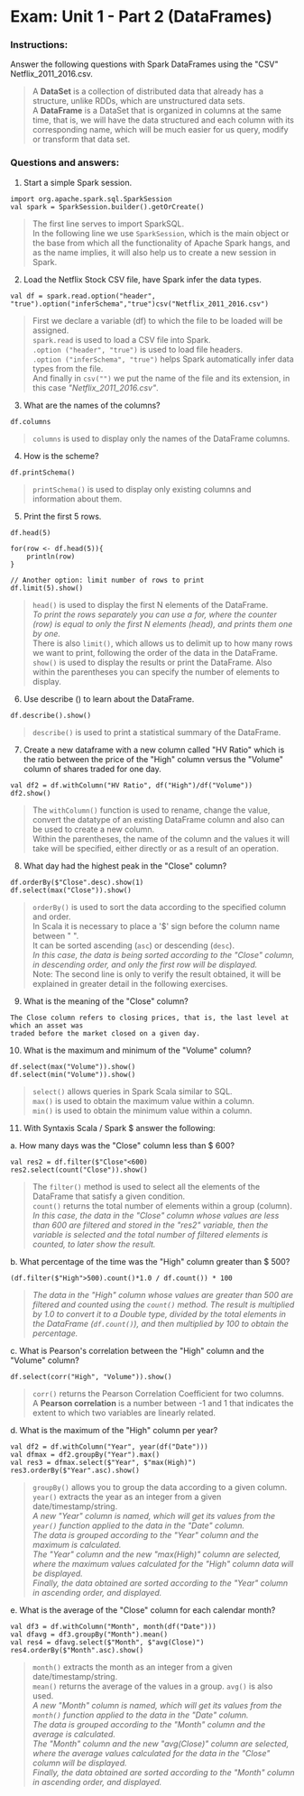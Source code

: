 # Exam: Unit 1 - Part 2 (DataFrames)  

### Instructions:
Answer the following questions with Spark DataFrames using the "CSV" Netflix_2011_2016.csv.
> A **DataSet** is a collection of distributed data that already has a structure, unlike RDDs,
which are unstructured data sets.  
A **DataFrame** is a DataSet that is organized in columns at the same time, that is, we will have the data
structured and each column with its corresponding name, which will be much easier for us
query, modify or transform that data set.  

### Questions and answers:
1. Start a simple Spark session.  
~~~~
import org.apache.spark.sql.SparkSession
val spark = SparkSession.builder().getOrCreate()
~~~~
> The first line serves to import SparkSQL.  
In the following line we use `SparkSession`, which is the main object or the base from which all the 
functionality of Apache Spark hangs, and as the name implies, it will also help us to create a new 
session in Spark.  

2. Load the Netflix Stock CSV file, have Spark infer the data types.
~~~~
val df = spark.read.option("header", "true").option("inferSchema","true")csv("Netflix_2011_2016.csv")
~~~~
> First we declare a variable (df) to which the file to be loaded will be assigned.  
`spark.read` is used to load a CSV file into Spark.  
`.option ("header", "true")` is used to load file headers.  
`.option ("inferSchema", "true")` helps Spark automatically infer data types from the file.  
And finally in `csv("")` we put the name of the file and its extension, in this case _"Netflix_2011_2016.csv"_.  

3. What are the names of the columns?  
~~~~
df.columns
~~~~
> `columns` is used to display only the names of the DataFrame columns.  

4. How is the scheme?  
~~~~
df.printSchema()
~~~~
> `printSchema()` is used to display only existing columns and information about them.  

5. Print the first 5 rows.  
~~~~
df.head(5)

for(row <- df.head(5)){
    println(row)
}

// Another option: limit number of rows to print
df.limit(5).show() 
~~~~
> `head()` is used to display the first N elements of the DataFrame.  
_To print the rows separately you can use a for, where the counter (row) is equal to only the 
first N elements (head), and prints them one by one._  
There is also `limit()`, which allows us to delimit up to how many rows we want to print, 
following the order of the data in the DataFrame.  
`show()` is used to display the results or print the DataFrame. Also within the parentheses 
you can specify the number of elements to display.  

6. Use describe () to learn about the DataFrame.  
~~~~
df.describe().show()
~~~~
> `describe()` is used to print a statistical summary of the DataFrame.

7. Create a new dataframe with a new column called "HV Ratio" which is the ratio between the price of the 
"High" column versus the "Volume" column of shares traded for one day.  
~~~~
val df2 = df.withColumn("HV Ratio", df("High")/df("Volume"))
df2.show()
~~~~
> The `withColumn()` function is used to rename, change the value, convert the datatype of an existing 
DataFrame column and also can be used to create a new column.  
Within the parentheses, the name of the column and the values it will take will be specified, either 
directly or as a result of an operation.  

8. What day had the highest peak in the "Close" column?  
~~~~
df.orderBy($"Close".desc).show(1)
df.select(max("Close")).show()
~~~~
> `orderBy()` is used to sort the data according to the specified column and order.  
In Scala it is necessary to place a '$' sign before the column name between " ".  
It can be sorted ascending (`asc`) or descending (`desc`).  
_In this case, the data is being sorted according to the "Close" column, in descending order, 
and only the first row will be displayed._  
Note: The second line is only to verify the result obtained, it will be explained in greater detail
in the following exercises.  

9. What is the meaning of the "Close" column?  
~~~~
The Close column refers to closing prices, that is, the last level at which an asset was 
traded before the market closed on a given day.
~~~~

10. What is the maximum and minimum of the "Volume" column?  
~~~~
df.select(max("Volume")).show()
df.select(min("Volume")).show()
~~~~
> `select()` allows queries in Spark Scala similar to SQL.  
`max()` is used to obtain the maximum value within a column.  
`min()` is used to obtain the minimum value within a column.  

11. With Syntaxis Scala / Spark $ answer the following:  

a. How many days was the "Close" column less than $ 600? 
~~~~
val res2 = df.filter($"Close"<600)
res2.select(count("Close")).show()
~~~~
> The `filter()` method is used to select all the elements of the DataFrame that satisfy a given condition.  
`count()` returns the total number of elements within a group (column).  
_In this case, the data in the "Close" column whose values are less than 600 are filtered and stored in the 
"res2" variable, then the variable is selected and the total number of filtered elements is counted, to later 
show the result._  

b. What percentage of the time was the "High" column greater than $ 500?  
~~~~
(df.filter($"High">500).count()*1.0 / df.count()) * 100
~~~~
> _The data in the "High" column whose values are greater than 500 are filtered and counted using the `count()` 
method. The result is multiplied by 1.0 to convert it to a Double type, divided by the total elements in the 
DataFrame (`df.count()`), and then multiplied by 100 to obtain the percentage._  

c. What is Pearson's correlation between the "High" column and the "Volume" column?  
~~~~
df.select(corr("High", "Volume")).show() 
~~~~
> `corr()` returns the Pearson Correlation Coefficient for two columns.  
A **Pearson correlation** is a number between -1 and 1 that indicates the extent to which two variables are 
linearly related.  

d. What is the maximum of the "High" column per year?  
~~~~
val df2 = df.withColumn("Year", year(df("Date")))
val dfmax = df2.groupBy("Year").max()
val res3 = dfmax.select($"Year", $"max(High)")
res3.orderBy($"Year".asc).show()
~~~~
> `groupBy()` allows you to group the data according to a given column.  
`year()` extracts the year as an integer from a given date/timestamp/string.  
_A new "Year" column is named, which will get its values from the `year()` function applied to the data 
in the "Date" column.  
The data is grouped according to the "Year" column and the maximum is calculated.  
The "Year" column and the new "max(High)" column are selected, where the maximum values calculated for 
the "High" column data will be displayed.  
Finally, the data obtained are sorted according to the "Year" column in ascending order, and displayed._  

e. What is the average of the "Close" column for each calendar month?  
~~~~
val df3 = df.withColumn("Month", month(df("Date")))
val dfavg = df3.groupBy("Month").mean()
val res4 = dfavg.select($"Month", $"avg(Close)")
res4.orderBy($"Month".asc).show()
~~~~
> `month()` extracts the month as an integer from a given date/timestamp/string.  
`mean()` returns the average of the values in a group. `avg()` is also used.  
_A new "Month" column is named, which will get its values from the `month()` function applied to the data 
in the "Date" column.  
The data is grouped according to the "Month" column and the average is calculated.  
The "Month" column and the new "avg(Close)" column are selected, where the average values calculated for 
the data in the "Close" column will be displayed.  
Finally, the data obtained are sorted according to the "Month" column in ascending order, and displayed._
